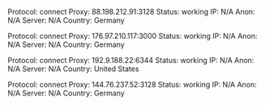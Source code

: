 Protocol: connect
Proxy: 88.198.212.91:3128
Status: working
IP: N/A
Anon: N/A
Server: N/A
Country: Germany

Protocol: connect
Proxy: 176.97.210.117:3000
Status: working
IP: N/A
Anon: N/A
Server: N/A
Country: Germany

Protocol: connect
Proxy: 192.9.188.22:6344
Status: working
IP: N/A
Anon: N/A
Server: N/A
Country: United States

Protocol: connect
Proxy: 144.76.237.52:3128
Status: working
IP: N/A
Anon: N/A
Server: N/A
Country: Germany

